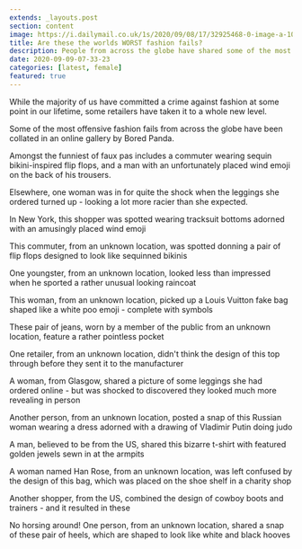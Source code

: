```yaml
---
extends: _layouts.post
section: content
image: https://i.dailymail.co.uk/1s/2020/09/08/17/32925468-0-image-a-10_1599581529659.jpg 
title: Are these the worlds WORST fashion fails? 
description: People from across the globe have shared some of the most amusing fashion fails theyve come across. The amusing images have been collated in an online gallery by Bored Panda. 
date: 2020-09-09-07-33-23 
categories: [latest, female] 
featured: true 
--- 
```

While the majority of us have committed a crime against fashion at some point in our lifetime, some retailers have taken it to a whole new level.   

Some of the most offensive fashion fails from across the globe have been collated in an online gallery by Bored Panda.

Amongst the funniest of faux pas includes a commuter wearing sequin bikini-inspired flip flops, and a man with an unfortunately placed wind emoji on the back of his trousers. 

Elsewhere, one woman was in for quite the shock when the leggings she ordered turned up - looking a lot more racier than she expected.  

In New York, this shopper was spotted wearing tracksuit bottoms adorned with an amusingly placed wind emoji 

This commuter, from an unknown location, was spotted donning a pair of flip flops designed to look like sequinned bikinis 

One youngster, from an unknown location, looked less than impressed when he sported a rather unusual looking raincoat 

This woman, from an unknown location, picked up a Louis Vuitton fake bag shaped like a white poo emoji - complete with symbols 

These pair of jeans, worn by a member of the public from an unknown location, feature a rather pointless pocket 

One retailer, from an unknown location, didn't think the design of this top through before they sent it to the manufacturer 

A woman, from Glasgow, shared a picture of some leggings she had ordered online - but was shocked to discovered they looked much more revealing in person 

Another person, from an unknown location, posted a snap of this Russian woman wearing a dress adorned with a drawing of Vladimir Putin doing judo

A man, believed to be from the US, shared this bizarre t-shirt with featured golden jewels sewn in at the armpits 

A woman named Han Rose, from an unknown location, was left confused by the design of this bag, which was placed on the shoe shelf in a charity shop

Another shopper, from the US, combined the design of cowboy boots and trainers - and it resulted in these 

No horsing around! One person, from an unknown location, shared a snap of these pair of heels, which are shaped to look like white and black hooves 

